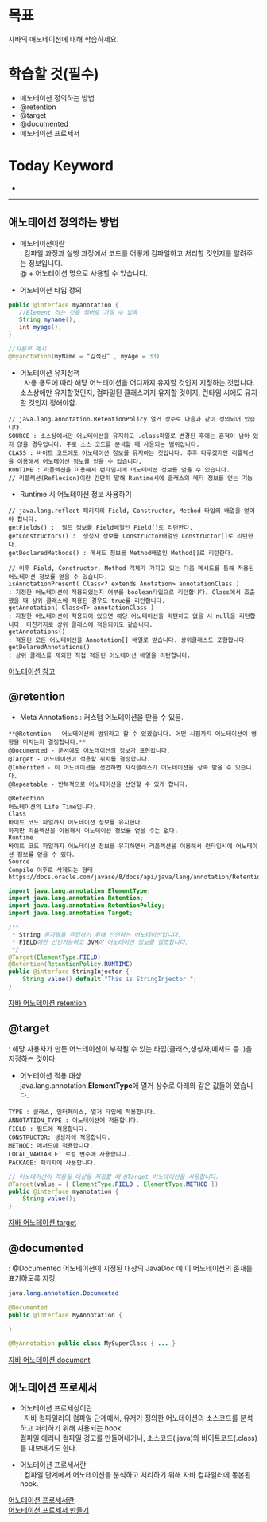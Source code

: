 
# 목표  
자바의 애노테이션에 대해 학습하세요.

# 학습할 것(필수)  
- 애노테이션 정의하는 방법  
- @retention  
- @target  
- @documented  
- 애노테이션 프로세서  

# Today Keyword  
-  


- - -


## 애노테이션 정의하는 방법  

- 애노테이션이란  
: 컴파일 과정과 실행 과정에서 코드를 어떻게 컴파일하고 처리할 것인지를 알려주는 정보입니다.  
@ + 어노테이션 명으로 사용할 수 있습니다.  

- 어노테이션 타입 정의  
```java
public @interface myanotation {
   //Element 라는 것을 멤버로 가질 수 있음
   String myname();
   int myage();
}

//사용부 예시
@myanotation(myName = “김석진” , myAge = 33)
```

- 어노테이션 유지정책  
: 사용 용도에 따라 해당 어노테이션을 어디까지 유지할 것인지 지정하는 것입니다.  
소스상에만 유지할것인지, 컴파일된 클래스까지 유지할 것이지, 런타임 시에도 유지할 것인지 정해야함.  
```
// java.lang.annotation.RetentionPolicy 열거 상수로 다음과 같이 정의되어 있습니다.
SOURCE : 소스상에서만 어노테이션을 유지하고 .class파일로 변경된 후에는 흔적이 남아 있지 않을 경우입니다. 주로 소스 코드를 분석할 때 사용되는 범위입니다. 
CLASS : 바이트 코드에도 어노테이션 정보를 유지하는 것입니다. 추후 다루겠지만 리플렉션을 이용해서 어노테이션 정보를 얻을 수 없습니다. 
RUNTIME : 리플렉션을 이용해서 런타임시에 어노테이션 정보를 얻을 수 있습니다.
// 리플렉션(Reflecion)이란 간단히 말해 Runtime시에 클래스의 메타 정보를 얻는 기능  
```

-  Runtime 시 어노테이션 정보 사용하기  
```
// java.lang.reflect 패키지의 Field, Constructor, Method 타입의 배열을 얻어야 합니다.
getFields() :  필드 정보를 Field배열인 Field[]로 리턴한다.
getConstructors() :  생성자 정보를 Constructor배열인 Constructor[]로 리턴한다. 
getDeclaredMethods() : 메서드 정보를 Method배열인 Method[]로 리턴한다. 

// 이후 Field, Constructor, Method 객체가 가지고 있는 다음 메서드를 통해 적용된 어노테이션 정보를 얻을 수 있습니다.
isAnnotationPresent( Class<? extends Anotation> annotationClass )
: 지정한 어노테이션이 적용되었는지 여부를 boolean타입으로 리턴합니다. Class에서 호출했을 때 상위 클래스에 적용된 경우도 true를 리턴합니다.
getAnnotation( Class<T> annotationClass )
: 지정한 어노테이션이 적용되어 있으면 해당 어노테이션을 리턴하고 없을 시 null을 리턴합니다. 마찬가지로 상위 클래스에 적용되어도 같습니다.
getAnnotations()
: 적용된 모든 어노테이션을 Annotation[] 배열로 받습니다. 상위클래스도 포함합니다. 
getDelaredAnnotations()
: 상위 클래스를 제외한 직접 적용된 어노테이션 배열을 리턴합니다.

```

[어노테이션 참고](https://honbabzone.com/java/java-anontation/)  

## @retention  

- Meta Annotations
: 커스텀 어노테이션을 만들 수 있음.  

```
**@Retention - 어노테이션의 범위라고 할 수 있겠습니다. 어떤 시점까지 어노테이션이 영향을 미치는지 결정합니다.**
@Documented - 문서에도 어노테이션의 정보가 표현됩니다.
@Target - 어노테이션이 적용할 위치를 결정합니다.
@Inherited - 이 어노테이션을 선언하면 자식클래스가 어노테이션을 상속 받을 수 있습니다.
@Repeatable - 반복적으로 어노테이션을 선언할 수 있게 합니다.
```
```
@Retention
어노테이션의 Life Time입니다.
Class
바이트 코드 파일까지 어노테이션 정보를 유지한다.
하지만 리플렉션을 이용해서 어노테이션 정보를 얻을 수는 없다.
Runtime
바이트 코드 파일까지 어노테이션 정보를 유지하면서 리플렉션을 이용해서 런타임시에 어노테이션 정보를 얻을 수 있다.
Source
Compile 이후로 삭제되는 형태
https://docs.oracle.com/javase/8/docs/api/java/lang/annotation/RetentionPolicy.html
```
```java
import java.lang.annotation.ElementType;
import java.lang.annotation.Retention;
import java.lang.annotation.RetentionPolicy;
import java.lang.annotation.Target;

/**
 * String 문자열을 주입하기 위해 선언하는 어노테이션입니다.
 * FIELD에만 선언가능하고 JVM이 어노테이션 정보를 참조합니다.
 */
@Target(ElementType.FIELD)
@Retention(RetentionPolicy.RUNTIME)
public @interface StringInjector {
    String value() default "This is StringInjector.";
}
```

[자바 어노테이션 retention](https://jdm.kr/blog/216)  

## @target  

: 해당 사용자가 만든 어노테이션이 부착될 수 있는 타입(클래스,생성자,메서드 등..)을 지정하는 것이다.  

- 어노테이션 적용 대상  
java.lang.annotation.**ElementType**에 열거 상수로 아래와 같은 값들이 있습니다.  
```
TYPE : 클래스, 인터페이스, 열거 타입에 적용합니다.
ANNOTATION_TYPE : 어노테이션에 적용합니다.
FIELD : 필드에 적용합니다. 
CONSTRUCTOR: 생성자에 적용합니다. 
METHOD: 메서드에 적용합니다.
LOCAL_VARIABLE: 로컬 변수에 사용합니다.
PACKAGE: 패키지에 사용합니다.
```
```java
// 어노테이션이 적용될 대상을 지정할 때 @Target 어노테이션을 사용합니다.
@Target(value = { ElementType.FIELD , ElementType.METHOD })
public @interface myanotation {
    String value();
}
```

[자바 어노테이션 target](https://seeminglyjs.tistory.com/249)  

## @documented  

: @Documented 어노테이션이 지정된 대상의 JavaDoc 에 이 어노테이션의 존재를 표기하도록 지정.

```java
java.lang.annotation.Documented 

@Documented 
public @interface MyAnnotation { 

}

@MyAnnotation public class MySuperClass { ... }
```

[자바 어노테이션 document](https://hamait.tistory.com/314)

## 애노테이션 프로세서  

- 어노테이션 프로세싱이란  
: 자바 컴파일러의 컴파일 단계에서, 유저가 정의한 어노테이션의 소스코드를 분석하고 처리하기 위해 사용되는 hook.  
컴파일 에러나 컴파일 경고를 만들어내거나, 소스코드(.java)와 바이트코드(.class)를 내보내기도 한다.  

- 어노테이션 프로세서란  
: 컴파일 단계에서 어노테이션을 분석하고 처리하기 위해 자바 컴파일러에 동본된 hook.  

[어노테이션 프로세서란](https://kkambi.tistory.com/84)  
[어노테이션 프로세서 만들기](https://better-dev.netlify.app/java/2020/09/08/thejava_17/)  

